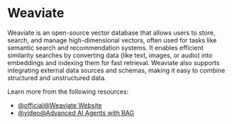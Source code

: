 # Weaviate

Weaviate is an open-source vector database that allows users to store, search, and manage high-dimensional vectors, often used for tasks like semantic search and recommendation systems. It enables efficient similarity searches by converting data (like text, images, or audio) into embeddings and indexing them for fast retrieval. Weaviate also supports integrating external data sources and schemas, making it easy to combine structured and unstructured data.

Learn more from the following resources:

- [@official@Weaviate Website](https://weaviate.io/)
- [@video@Advanced AI Agents with RAG](https://www.youtube.com/watch?v=UoowC-hsaf0&list=PLTL2JUbrY6tVmVxY12e6vRDmY-maAXzR1)